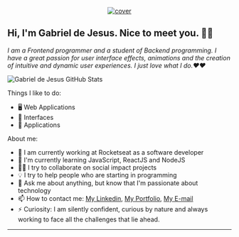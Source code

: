 <p align="center">
  <a href="https://www.gabrieldesenvolvedor.com/">
    <img src="https://i.ibb.co/x1h99Ws/cover.png" alt="cover" title="Gabriel de Jesus" border="0">
  </a>
</p>

## Hi, I'm Gabriel de Jesus. Nice to meet you. 👋🏾

*I am a Frontend programmer and a student of Backend programming. I have a great passion for user interface effects, animations and the creation of intuitive and dynamic user experiences. I just love what I do.❤️❤️*

![Gabriel de Jesus GitHub Stats](https://github-readme-stats.anuraghazra1.vercel.app/api?username=devgabrieldejesus&show_icons=true&hide_border=true)

Things I like to do:

- 🖥 Web Applications
- 🎨 Interfaces
- 📱 Applications

About me:

- 🔭 I am currently working at Rocketseat as a software developer
- 🌱 I'm currently learning JavaScript, ReactJS and NodeJS
- ✊🏽 I try to collaborate on social impact projects
- 💡 I try to help people who are starting in programming
- 💬 Ask me about anything, but know that I'm passionate about technology
- 📫 How to contact me: [My Linkedin](https://www.linkedin.com/in/gabrieldejesuss), [My Portfolio](https://www.gabrieldesenvolvedor.com), [My E-mail](devgabrieldejesus@gmail.com)
- ⚡ Curiosity: I am silently confident, curious by nature and always working to face all the challenges that lie ahead.

---
